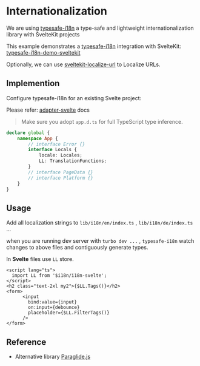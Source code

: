 # Internationalization

We are using [typesafe-i18n](https://github.com/ivanhofer/typesafe-i18n) a type-safe and lightweight internationalization library with SvelteKit projects

This example demonstrates a [typesafe-i18n](https://github.com/ivanhofer/typesafe-i18n) integration with SvelteKit: [typesafe-i18n-demo-sveltekit](https://github.com/ivanhofer/typesafe-i18n-demo-sveltekit/)

Optionally, we can use [sveltekit-localize-url](https://github.com/rinart73/sveltekit-localize-url/tree/main) to Localize URLs.

## Implemention

Configure typesafe-i18n for an existing Svelte project:

Please refer: [adapter-svelte](https://github.com/ivanhofer/typesafe-i18n/tree/main/packages/adapter-svelte#sveltekit) docs

> Make sure you adopt `app.d.ts` for full TypeScript type inference.

```ts
declare global {
	namespace App {
		// interface Error {}
		interface Locals {
			locale: Locales;
			LL: TranslationFunctions;
		}
		// interface PageData {}
		// interface Platform {}
	}
}
```

## Usage

Add all localization strings to `lib/i18n/en/index.ts` , `lib/i18n/de/index.ts` ...

when you are running dev server with `turbo dev ...` , `typesafe-i18n` watch changes to above files and contiguously generate types.

In **Svelte** files use `LL` store.

```svelte
<script lang="ts">
  import LL from '$i18n/i18n-svelte';
</script>
<h2 class="text-2xl my2">{$LL.Tags()}</h2>
<form>
      <input
        bind:value={input}
        on:input={debounce}
        placeholder={$LL.FilterTags()}
      />
</form>
```

## Reference 
- Alternative library [Paraglide.js](https://inlang.com/g/2fg8ng94/guide-nilsjacobsen-buildAGlobalSvelteApp)

